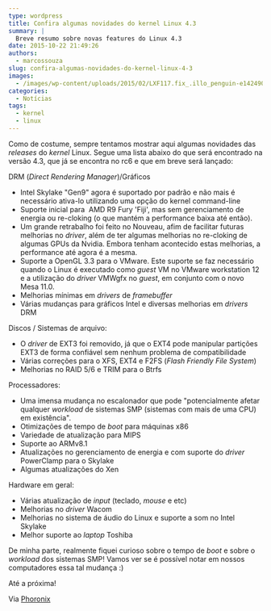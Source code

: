 ```yaml
---
type: wordpress
title: Confira algumas novidades do kernel Linux 4.3
summary: |
  Breve resumo sobre novas features do Linux 4.3
date: 2015-10-22 21:49:26
authors:
  - marcossouza
slug: confira-algumas-novidades-do-kernel-linux-4-3
images:
  - /images/wp-content/uploads/2015/02/LXF117.fix_.illo_penguin-e1424908179658.jpg
categories:
  - Notícias
tags:
  - kernel
  - linux
---
```


Como de costume, sempre tentamos mostrar aqui algumas novidades das <em>releases</em> do <em>kernel</em> Linux. Segue uma lista abaixo do que será encontrado na versão 4.3, que já se encontra no rc6 e que em breve será lançado:

DRM (<em>Direct Rendering Manager</em>)/Gráficos
<ul>
	<li>Intel Skylake "Gen9" agora é suportado por padrão e não mais é necessário ativa-lo utilizando uma opção do kernel command-line</li>
	<li>Suporte inicial para  AMD R9 Fury 'Fiji', mas sem gerenciamento de energia ou re-cloking (o que mantém a performance baixa até então).</li>
	<li>Um grande retrabalho foi feito no Nouveau, afim de facilitar futuras melhorias no <em>driver</em>, além de ter algumas melhorias no re-cloking de algumas GPUs da Nvidia. Embora tenham acontecido estas melhorias, a performance até agora é a mesma.</li>
	<li>Suporte a OpenGL 3.3 para o VMware. Este suporte se faz necessário quando o Linux é executado como <em>guest</em> VM no VMware workstation 12 e a utilização do <em>driver</em> VMWgfx no <em>guest</em>, em conjunto com o novo Mesa 11.0.</li>
	<li>Melhorias mínimas em <em>drivers</em> de <em>framebuffer</em></li>
	<li>Várias mudanças para gráficos Intel e diversas melhorias em <em>drivers</em> DRM</li>
</ul>
<!--more-->

Discos / Sistemas de arquivo:
<ul>
	<li>O <em>driver</em> de EXT3 foi removido, já que o EXT4 pode manipular partições EXT3 de forma confiável sem nenhum problema de compatibilidade</li>
	<li>Várias correções para o XFS, EXT4 e F2FS (<em>Flash Friendly File System</em>)</li>
	<li>Melhorias no RAID 5/6 e TRIM para o Btrfs</li>
</ul>
Processadores:
<ul>
	<li>Uma imensa mudança no escalonador que pode "potencialmente afetar qualquer <em>workload</em> de sistemas SMP (sistemas com mais de uma CPU) em existência".</li>
	<li>Otimizações de tempo de <em>boot</em> para máquinas x86</li>
	<li>Variedade de atualização para MIPS</li>
	<li>Suporte ao ARMv8.1</li>
	<li>Atualizações no gerenciamento de energia e com suporte do <em>driver</em> PowerClamp para o Skylake</li>
	<li>Algumas atualizações do Xen</li>
</ul>
Hardware em geral:
<ul>
	<li>Várias atualização de <em>input</em> (teclado, <em>mouse</em> e etc)</li>
	<li>Melhorias no <em>driver</em> Wacom</li>
	<li>Melhorias no sistema de áudio do Linux e suporte a som no Intel Skylake</li>
	<li>Melhor suporte ao <em>laptop</em> Toshiba</li>
</ul>
De minha parte, realmente fiquei curioso sobre o tempo de <em>boot</em> e sobre o <em>workload</em> dos sistemas SMP! Vamos ver se é possível notar em nossos computadores essa tal mudança :)

Até a próxima!

Via <a href="http://www.phoronix.com/scan.php?page=article&amp;item=linux-43-features&amp;num=1" target="_blank">Phoronix</a>
